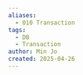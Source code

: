 ```yaml
---
aliases:
  - 010 Transaction
tags:
  - DB
  - Transaction
author: Min Jo
created: 2025-04-26
---
```


